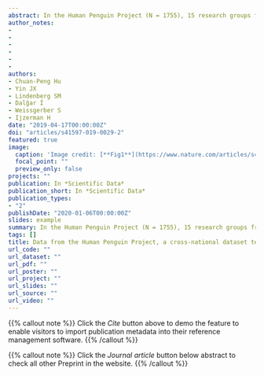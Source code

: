 ```yaml
---
abstract: In the Human Penguin Project (N = 1755), 15 research groups from 12 countries collected body temperature, demographic variables, social network indices, seven widely-used psychological scales and two newly developed questionnaires (the Social Thermoregulation and Risk Avoidance Questionnaire (STRAQ-1) and the Kama Muta Frequency Scale (KAMF)). They were collected to investigate the relationship between environmental factors (e.g., geographical, climate etc.) and human behaviors, which is a long-standing inquiry in the scientific community. More specifically, the present project was designed to test principles surrounding the idea of social thermoregulation, which posits that social networks help people to regulate their core body temperature. The results showed that all scales in the current project have sufficient to good psychometrical properties. Unlike previous crowdsourced projects, this dataset includes not only the cleaned raw data but also all the validation of questionnaires in 9 different languages, thus providing a valuable resource for psychological scientists who are interested in cross-national, environment-human interaction studies.
author_notes:
- 
- 
- 
- 
- 
-
authors:
- Chuan-Peng Hu
- Yin JX
- Lindenberg SM
- Dalğar İ
- Weissgerber S
- Ijzerman H
date: "2019-04-17T00:00:00Z"
doi: "articles/s41597-019-0029-2"
featured: true
image:
  caption: 'Image credit: [**Fig1**](https://www.nature.com/articles/s41597-019-0029-2/figures/1)'
  focal_point: ""
  preview_only: false
projects: ""
publication: In *Scientific Data*
publication_short: In *Scientific Data*
publication_types: 
- "2"
publishDate: "2020-01-06T00:00:00Z"
slides: example
summary: In the Human Penguin Project (N = 1755), 15 research groups from 12 countries collected body temperature, demographic variables, social network indices, seven widely-used psychological scales and two newly developed questionnaires (the Social Thermoregulation and Risk Avoidance Questionnaire (STRAQ-1) and the Kama Muta Frequency Scale (KAMF)). 
tags: []
title: Data from the Human Penguin Project, a cross-national dataset testing social thermoregulation principles
url_code: ""
url_dataset: ""
url_pdf: ""
url_poster: ""
url_project: ""
url_slides: ""
url_source: ""
url_video: ""
---
```


{{% callout note %}}
Click the _Cite_ button above to demo the feature to enable visitors to import publication metadata into their reference management software.
{{% /callout %}}

{{% callout note %}}
Click the _Journal article_ button below abstract to check all other Preprint in the website.
{{% /callout %}}
